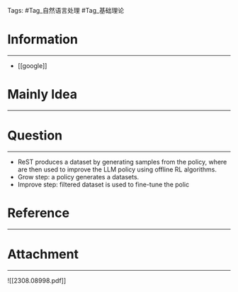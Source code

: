 Tags: #Tag_自然语言处理 #Tag_基础理论 
# Information
---
- [[google]]

# Mainly Idea
---


# Question
---
- ReST produces a dataset by generating samples from the policy, where are then used to improve the LLM policy using offline RL algorithms.
- Grow step: a policy generates a datasets.
- Improve step: filtered dataset is used to fine-tune the polic

# Reference
---


# Attachment
---
![[2308.08998.pdf]]